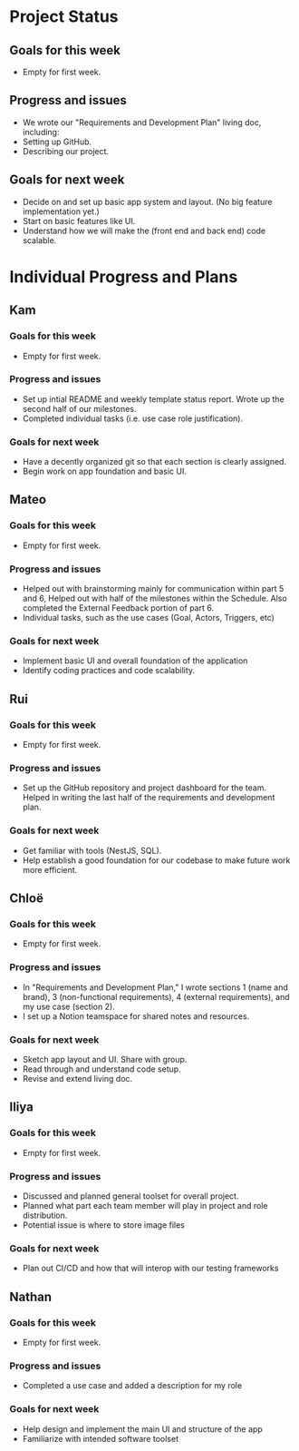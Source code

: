 # Project Status
## Goals for this week
- Empty for first week.
  
## Progress and issues
- We wrote our "Requirements and Development Plan" living doc, including:
- Setting up GitHub.
- Describing our project.
  
## Goals for next week
- Decide on and set up basic app system and layout. (No big feature implementation yet.)
- Start on basic features like UI.
- Understand how we will make the (front end and back end) code scalable. 

# Individual Progress and Plans
## Kam
### Goals for this week
- Empty for first week.
  
### Progress and issues
- Set up intial README and weekly template status report. Wrote up the second half of our milestones.
- Completed individual tasks (i.e. use case role justification).
  
### Goals for next week
- Have a decently organized git so that each section is clearly assigned.
- Begin work on app foundation and basic UI.

## Mateo
### Goals for this week
- Empty for first week.
  
### Progress and issues
- Helped out with brainstorming mainly for communication within part 5 and 6, Helped out with half of the milestones within the Schedule. Also completed the External Feedback portion of part 6.
- Individual tasks, such as the use cases (Goal, Actors, Triggers, etc)
  
### Goals for next week
- Implement basic UI and overall foundation of the application
- Identify coding practices and code scalability.
 
## Rui
### Goals for this week
- Empty for first week.
  
### Progress and issues
- Set up the GitHub repository and project dashboard for the team. Helped in writing the last half of the requirements and development plan.
  
### Goals for next week
- Get familiar with tools (NestJS, SQL).
- Help establish a good foundation for our codebase to make future work more efficient.

## Chloë
### Goals for this week
- Empty for first week.
  
### Progress and issues
- In "Requirements and Development Plan," I wrote sections 1 (name and brand), 3 (non-functional requirements), 4 (external requirements), and my use case (section 2).
- I set up a Notion teamspace for shared notes and resources. 
  
### Goals for next week
- Sketch app layout and UI. Share with group. 
- Read through and understand code setup.
- Revise and extend living doc.

## Iliya
### Goals for this week
- Empty for first week.
  
### Progress and issues
- Discussed and planned general toolset for overall project.
- Planned what part each team member will play in project and role distribution.
- Potential issue is where to store image files 
  
### Goals for next week
- Plan out CI/CD and how that will interop with our testing frameworks 

## Nathan
### Goals for this week
- Empty for first week.
  
### Progress and issues
- Completed a use case and added a description for my role
  
### Goals for next week
- Help design and implement the main UI and structure of the app
- Familiarize with intended software toolset

